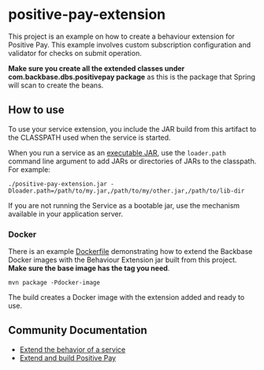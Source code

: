 # positive-pay-extension
This project is an example on how to create a behaviour extension for Positive Pay.
This example involves custom subscription configuration and validator for checks on submit operation.

**Make sure you create all the extended classes under com.backbase.dbs.positivepay package** as this is the package 
that Spring will scan to create the beans.

## How to use

To use your service extension, you include the JAR build from this artifact to the CLASSPATH used when the service is
started.


When you run a service as an [executable JAR](https://docs.spring.io/spring-boot/docs/current/reference/htmlsingle/#executable-jar-property-launcher-features),
use the `loader.path` command line argument to add JARs or directories of JARs to the classpath. For example:

```
./positive-pay-extension.jar -Dloader.path=/path/to/my.jar,/path/to/my/other.jar,/path/to/lib-dir
```

If you are not running the Service as a bootable jar, use the mechanism available in your application server.

### Docker

There is an example [Dockerfile](Dockerfile) demonstrating how to extend the Backbase Docker images
with the Behaviour Extension jar built from this project. **Make sure the base image has the tag you need**.

    mvn package -Pdocker-image

The build creates a Docker image with the extension added and ready to use.

## Community Documentation

* [Extend the behavior of a service](https://community.backbase.com/documentation/ServiceSDK/latest/extend_service_behavior)
* [Extend and build Positive Pay](https://community.backbase.com/documentation/DBS/latest/positive_pay_eb)

